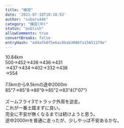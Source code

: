 ```yaml
---
title: "練習"
date: '2021-07-18T18:18:52'
author: "subaru44k"
category: "練習(中)"
status: "publish"
allowComments: true
convertBreaks: false
entryHash: "ed4afb0f5e6ac8bab3006fa156512f9e"
---
```

10.84km<br>
500→452→438→436→431<br>
→437→434→402→332→438<br>
→554<br>
<br>
7.5kmから9.5kmの途中2000m<br>
85"7→85"8→86"9→85"2→83"4(7'07")<br>
<br>
ズームフライ3でトラック外周を逆走。<br>
これが一番土踏まずに良い。<br>
完全に不安が無くなるまでは続けようと思う。<br>
途中2000mを普通に走ったが、少しやっぱ不安あるかな。
